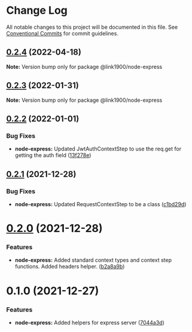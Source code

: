 # Change Log

All notable changes to this project will be documented in this file.
See [Conventional Commits](https://conventionalcommits.org) for commit guidelines.

<a name="0.2.4"></a>
## [0.2.4](https://github.com/projects/link1900/repos/link1900/compare/diff?targetBranch=refs%2Ftags%2F@link1900/node-express@0.2.3&sourceBranch=refs%2Ftags%2F@link1900/node-express@0.2.4) (2022-04-18)

**Note:** Version bump only for package @link1900/node-express





<a name="0.2.3"></a>
## [0.2.3](https://github.com/projects/link1900/repos/link1900/compare/diff?targetBranch=refs%2Ftags%2F@link1900/node-express@0.2.2&sourceBranch=refs%2Ftags%2F@link1900/node-express@0.2.3) (2022-01-31)

**Note:** Version bump only for package @link1900/node-express





<a name="0.2.2"></a>
## [0.2.2](https://github.com/projects/link1900/repos/link1900/compare/diff?targetBranch=refs%2Ftags%2F@link1900/node-express@0.2.1&sourceBranch=refs%2Ftags%2F@link1900/node-express@0.2.2) (2022-01-01)


### Bug Fixes

* **node-express:** Updated JwtAuthContextStep to use the req.get for getting the auth field ([13f278e](https://github.com/projects/link1900/repos/link1900/commits/13f278e))





<a name="0.2.1"></a>
## [0.2.1](https://github.com/projects/link1900/repos/link1900/compare/diff?targetBranch=refs%2Ftags%2F@link1900/node-express@0.2.0&sourceBranch=refs%2Ftags%2F@link1900/node-express@0.2.1) (2021-12-28)


### Bug Fixes

* **node-express:** Updated RequestContextStep to be a class ([c1bd29d](https://github.com/projects/link1900/repos/link1900/commits/c1bd29d))





<a name="0.2.0"></a>
# [0.2.0](https://github.com/projects/link1900/repos/link1900/compare/diff?targetBranch=refs%2Ftags%2F@link1900/node-express@0.1.0&sourceBranch=refs%2Ftags%2F@link1900/node-express@0.2.0) (2021-12-28)


### Features

* **node-express:** Added standard context types and context step functions. Added headers helper. ([b2a8a9b](https://github.com/projects/link1900/repos/link1900/commits/b2a8a9b))





<a name="0.1.0"></a>
# 0.1.0 (2021-12-27)


### Features

* **node-express:** Added helpers for express server ([7044a3d](https://github.com/projects/link1900/repos/link1900/commits/7044a3d))
